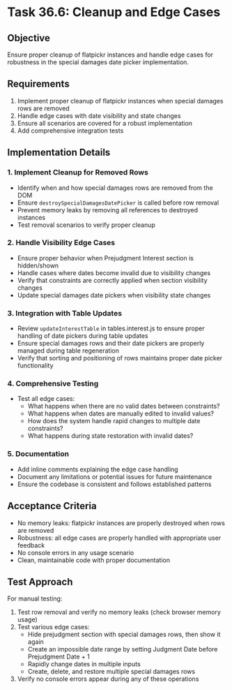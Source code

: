 # Task 36.6: Cleanup and Edge Cases

## Objective
Ensure proper cleanup of flatpickr instances and handle edge cases for robustness in the special damages date picker implementation.

## Requirements
1. Implement proper cleanup of flatpickr instances when special damages rows are removed
2. Handle edge cases with date visibility and state changes
3. Ensure all scenarios are covered for a robust implementation
4. Add comprehensive integration tests

## Implementation Details

### 1. Implement Cleanup for Removed Rows
- Identify when and how special damages rows are removed from the DOM
- Ensure `destroySpecialDamagesDatePicker` is called before row removal
- Prevent memory leaks by removing all references to destroyed instances
- Test removal scenarios to verify proper cleanup

### 2. Handle Visibility Edge Cases
- Ensure proper behavior when Prejudgment Interest section is hidden/shown
- Handle cases where dates become invalid due to visibility changes
- Verify that constraints are correctly applied when section visibility changes
- Update special damages date pickers when visibility state changes

### 3. Integration with Table Updates
- Review `updateInterestTable` in tables.interest.js to ensure proper handling of date pickers during table updates
- Ensure special damages rows and their date pickers are properly managed during table regeneration
- Verify that sorting and positioning of rows maintains proper date picker functionality

### 4. Comprehensive Testing
- Test all edge cases:
  - What happens when there are no valid dates between constraints?
  - What happens when dates are manually edited to invalid values?
  - How does the system handle rapid changes to multiple date constraints?
  - What happens during state restoration with invalid dates?

### 5. Documentation
- Add inline comments explaining the edge case handling
- Document any limitations or potential issues for future maintenance
- Ensure the codebase is consistent and follows established patterns

## Acceptance Criteria
- No memory leaks: flatpickr instances are properly destroyed when rows are removed
- Robustness: all edge cases are properly handled with appropriate user feedback
- No console errors in any usage scenario
- Clean, maintainable code with proper documentation

## Test Approach
For manual testing:
1. Test row removal and verify no memory leaks (check browser memory usage)
2. Test various edge cases:
   - Hide prejudgment section with special damages rows, then show it again
   - Create an impossible date range by setting Judgment Date before Prejudgment Date + 1
   - Rapidly change dates in multiple inputs
   - Create, delete, and restore multiple special damages rows
3. Verify no console errors appear during any of these operations
